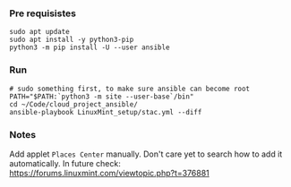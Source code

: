 ### Pre requisistes
```
sudo apt update
sudo apt install -y python3-pip
python3 -m pip install -U --user ansible
```

### Run
```
# sudo something first, to make sure ansible can become root
PATH="$PATH:`python3 -m site --user-base`/bin"
cd ~/Code/cloud_project_ansible/
ansible-playbook LinuxMint_setup/stac.yml --diff
```


### Notes
Add applet `Places Center` manually.
Don't care yet to search how to add it automatically.
In future check:  
https://forums.linuxmint.com/viewtopic.php?t=376881
